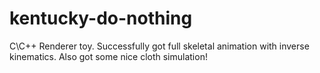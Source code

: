# kentucky-do-nothing
C\C++ Renderer toy. Successfully got full skeletal animation with inverse kinematics. Also got some nice cloth simulation!
